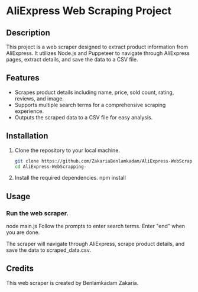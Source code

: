 # AliExpress Web Scraping Project

## Description
This project is a web scraper designed to extract product information from AliExpress. It utilizes Node.js and Puppeteer to navigate through AliExpress pages, extract details, and save the data to a CSV file.

## Features
- Scrapes product details including name, price, sold count, rating, reviews, and image.
- Supports multiple search terms for a comprehensive scraping experience.
- Outputs the scraped data to a CSV file for easy analysis.

## Installation
1. Clone the repository to your local machine.
   ```bash
   git clone https://github.com/ZakariaBenlamkadam/AliExpress-WebScrapping-.git
   cd AliExpress-WebScrapping-
2. Install the required dependencies.
npm install
## Usage
### Run the web scraper.
node main.js
Follow the prompts to enter search terms. Enter "end" when you are done.

The scraper will navigate through AliExpress, scrape product details, and save the data to scraped_data.csv.
## Credits
This web scraper is created by Benlamkadam Zakaria.

